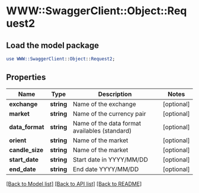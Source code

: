 # WWW::SwaggerClient::Object::Request2

## Load the model package
```perl
use WWW::SwaggerClient::Object::Request2;
```

## Properties
Name | Type | Description | Notes
------------ | ------------- | ------------- | -------------
**exchange** | **string** | Name of the exchange | [optional] 
**market** | **string** | Name of the currency pair | [optional] 
**data_format** | **string** | Name of the data format availables (standard) | [optional] 
**orient** | **string** | Name of the market | [optional] 
**candle_size** | **string** | Name of the market | [optional] 
**start_date** | **string** | Start date in YYYY/MM/DD | [optional] 
**end_date** | **string** | End date YYYY/MM/DD | [optional] 

[[Back to Model list]](../README.md#documentation-for-models) [[Back to API list]](../README.md#documentation-for-api-endpoints) [[Back to README]](../README.md)


